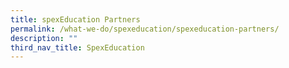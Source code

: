 ```yaml
---
title: spexEducation Partners
permalink: /what-we-do/spexeducation/spexeducation-partners/
description: ""
third_nav_title: SpexEducation
---
```

